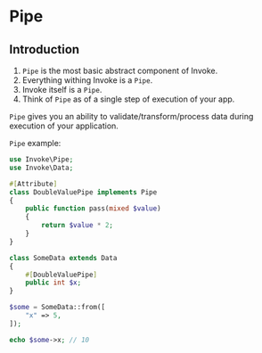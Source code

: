 # Pipe

## Introduction

1. `Pipe` is the most basic abstract component of Invoke.
2. Everything withing Invoke is a `Pipe`.
3. Invoke itself is a `Pipe`.
4. Think of `Pipe` as of a single step of execution of your app.

`Pipe` gives you an ability to validate/transform/process data during execution of your application.

`Pipe` example:

```php
use Invoke\Pipe;
use Invoke\Data;

#[Attribute]
class DoubleValuePipe implements Pipe
{
    public function pass(mixed $value)
    {
        return $value * 2;
    }
}

class SomeData extends Data
{
    #[DoubleValuePipe]
    public int $x;
}

$some = SomeData::from([
    "x" => 5,
]);

echo $some->x; // 10
```
